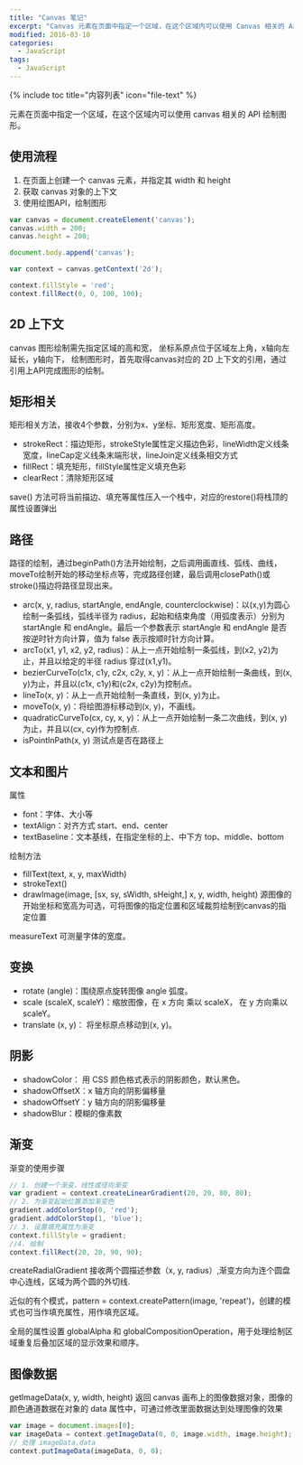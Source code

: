 ```yaml
---
title: "Canvas 笔记"
excerpt: "Canvas 元素在页面中指定一个区域，在这个区域内可以使用 Canvas 相关的 API 绘制图形。"
modified: 2016-03-10
categories: 
  - JavaScript
tags:
  - JavaScript
---
```


{% include toc title="内容列表" icon="file-text" %}

<canvas> 元素在页面中指定一个区域，在这个区域内可以使用 canvas 相关的 API 绘制图形。

## 使用流程
1. 在页面上创建一个 canvas 元素，并指定其 width 和 height
2. 获取 canvas 对象的上下文
3. 使用绘图API，绘制图形

```javascript
var canvas = document.createElement('canvas');
canvas.width = 200;
canvas.height = 200;

document.body.append('canvas');

var context = canvas.getContext('2d');

context.fillStyle = 'red';
context.fillRect(0, 0, 100, 100);
```

## 2D 上下文

canvas 图形绘制需先指定区域的高和宽， 坐标系原点位于区域左上角，x轴向左延长，y轴向下， 绘制图形时，首先取得canvas对应的 2D 上下文的引用，通过引用上API完成图形的绘制。

## 矩形相关

矩形相关方法，接收4个参数，分别为x、y坐标、矩形宽度、矩形高度。
* strokeRect：描边矩形，strokeStyle属性定义描边色彩，lineWidth定义线条宽度，lineCap定义线条末端形状，lineJoin定义线条相交方式
* fillRect：填充矩形，fillStyle属性定义填充色彩
* clearRect：清除矩形区域

save() 方法可将当前描边、填充等属性压入一个栈中，对应的restore()将栈顶的属性设置弹出

## 路径

路径的绘制，通过beginPath()方法开始绘制，之后调用画直线、弧线、曲线，moveTo绘制开始的移动坐标点等，完成路径创建，最后调用closePath()或stroke()描边将路径显现出来。

* arc(x, y, radius, startAngle, endAngle, counterclockwise)：以(x,y)为圆心绘制一条弧线，弧线半径为 radius，起始和结束角度（用弧度表示）分别为 startAngle 和 endAngle。最后一个参数表示 startAngle 和 endAngle 是否按逆时针方向计算，值为 false 表示按顺时针方向计算。
* arcTo(x1, y1, x2, y2, radius)：从上一点开始绘制一条弧线，到(x2, y2)为止，并且以给定的半径 radius 穿过(x1,y1)。
* bezierCurveTo(c1x, c1y, c2x, c2y, x, y)：从上一点开始绘制一条曲线，到(x, y)为止，并且以(c1x, c1y)和(c2x, c2y)为控制点。
* lineTo(x, y)：从上一点开始绘制一条直线，到(x, y)为止。
* moveTo(x, y)：将绘图游标移动到(x, y)，不画线。
* quadraticCurveTo(cx, cy, x, y)：从上一点开始绘制一条二次曲线，到(x, y)为止，并且以(cx, cy)作为控制点.
* isPointInPath(x, y) 测试点是否在路径上

## 文本和图片

属性
* font：字体、大小等
* textAlign：对齐方式 start、end、center
* textBaseline：文本基线，在指定坐标的上、中下方 top、middle、bottom

绘制方法
* fillText(text, x, y, maxWidth)
* strokeText()
* drawImage(image, [sx, sy, sWidth, sHeight,] x, y, width, height) 源图像的开始坐标和宽高为可选，可将图像的指定位置和区域裁剪绘制到canvas的指定位置

measureText 可测量字体的宽度。

## 变换

* rotate (angle)：围绕原点旋转图像 angle 弧度。
* scale (scaleX, scaleY)：缩放图像，在 x 方向 乘以 scaleX， 在 y 方向乘以 scaleY。
* translate (x, y)： 将坐标原点移动到(x, y)。

## 阴影
* shadowColor： 用 CSS 颜色格式表示的阴影颜色，默认黑色。
* shadowOffsetX：x 轴方向的阴影偏移量
* shadowOffsetY：y 轴方向的阴影偏移量
* shadowBlur：模糊的像素数

## 渐变

渐变的使用步骤
```javascript
// 1. 创建一个渐变，线性或径向渐变
var gradient = context.createLinearGradient(20, 20, 80, 80);
// 2. 为渐变起始位置添加渐变色
gradient.addColorStop(0, 'red');
gradient.addColorStop(1, 'blue');
// 3. 设置填充属性为渐变
context.fillStyle = gradient;
//4. 绘制
context.fillRect(20, 20, 90, 90);
```

createRadialGradient 接收两个圆描述参数（x, y, radius）,渐变方向为连个圆盘中心连线，区域为两个圆的外切线.

近似的有个模式，pattern = context.createPattern(image, 'repeat')，创建的模式也可当作填充属性，用作填充区域。

全局的属性设置 globalAlpha 和 globalCompositionOperation，用于处理绘制区域重复后叠加区域的显示效果和顺序。

## 图像数据

getImageData(x, y, width, height) 返回 canvas 画布上的图像数据对象，图像的颜色通道数据在对象的 data 属性中，可通过修改里面数据达到处理图像的效果

```javascript
var image = document.images[0];
var imageData = context.getImageData(0, 0, image.width, image.height);
// 处理 imageData.data
context.putImageData(imageData, 0, 0);
```